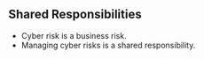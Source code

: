 ## Shared Responsibilities

* Cyber risk is a business risk. 
* Managing cyber risks is a shared responsibility.
